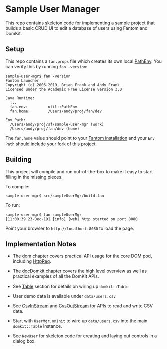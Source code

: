 # Sample User Manager

This repo contains skeleton code for implementing a sample project that builds
a basic CRUD UI to edit a database of users using Fantom and DomKit.

## Setup

[path-env]:    https://fantom.org/doc/docLang/Env#PathEnv
[fan-install]: https://fantom.org/download

This repo contains a `fan.props` file which creates its own local
[PathEnv][path-env]. You can verify this by running `fan -version`:

    sample-user-mgr$ fan -version
    Fantom Launcher
    Copyright (c) 2006-2019, Brian Frank and Andy Frank
    Licensed under the Academic Free License version 3.0

    Java Runtime:
      ...
      fan.env:         util::PathEnv
      fan.home:        /Users/andy/proj/fan/dev

    Env Path:
      /Users/andy/proj/sf/sample-user-mgr (work)
      /Users/andy/proj/fan/dev (home)

The `fan.home` value should point to your [Fantom installation][fan-install]
and your `Env Path` should include your fork of this project.

## Building

This project will compile and run out-of-the-box to make it easy to start
filling in the missing pieces.

To compile:

    sample-user-mgr$ src/sampleUserMgr/build.fan

To run:

    sample-user-mgr$ fan sampleUserMgr
    [11:00:39 23-Dec-19] [info] [web] http started on port 8080

Point your browser to `http://localhost:8080` to load the page.

## Implementation Notes

[doc-dom]:    https://fantom.org/doc/dom/index#overview
[doc-xhr]:    https://fantom.org/doc/dom/index#xhr
[doc-domkit]: https://fantom.org/doc/docDomkit/Intro
[doc-table]:  https://fantom.org/doc/docDomkit/Controls#table
[csv-in]:     https://fantom.org/doc/util/CsvInStream
[csv-out]:    https://fantom.org/doc/util/CsvOutStream

 * The [dom][doc-dom] chapter covers practical API usage for the core DOM pod,
   including [HttpReq][doc-xhr].

 * The [docDomkit][doc-domkit] chapter covers the high level overview as
   well as practical examples of all the DomKit APIs.

 * See [Table][doc-table] section for details on wiring up `domkit::Table`

 * User demo data is available under `data/users.csv`

 * See [CsvInStream][csv-in] and [CvsOutStream][csv-out] for APIs to
   read and write CSV data.

 * Start with `UserMgr.onInit` to wire up `data/users.csv` into the main
   `domkit::Table` instance.

 * See `NewUser` for skeleton code for creating and laying out controls
   in a dialog box.
